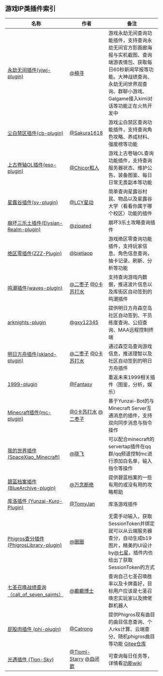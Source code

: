 ## 游戏IP类插件索引

<!-- [GUOBA:GAME_PLUGIN:BEGIN] 锅巴插件访问标记，请勿移动 -->

<!-- 请在表首添加新行 -->
| 名称  |  作者  | 备注  |
|-------| ----- |------ |
| [永劫无间插件(yjwj-plugin)](https://gitee.com/njmxye/yjwj-plugin) | [@楠寻](https://github.com/njmxye) | 游戏永劫无间查询功能插件，支持查询永劫无间官方影画廊海报与实机截图、查询端游表情包、获取每日60秒新闻早报等功能。大神战绩查询、永劫无间世界观查询、群聊小游戏、Galgame接入kimi对话等功能正在火热开发中 |
| [尘白禁区插件(cb-plugin)](https://github.com/Sakura1618/cb-plugin) | [@Sakura1618](https://github.com/Sakura1618) | 游戏尘白禁区查询功能插件，支持查询角色攻略、养成材料、强度榜等功能 |
| [上古卷轴OL插件(eso-plugin)](https://github.com/ChicorSun/eso) | [@Chicor和人](https://github.com/ChicorSun) | 游戏上古卷轴OL查询功能插件，支持查询服务器状态、维护公告、装备图鉴、每日日常无畏副本等功能 |
| [星露谷插件(sv-plugin)](https://gitee.com/xingdonglcy/sv-plugin) | [@LCY星动](https://gitee.com/xingdonglcy) | 简单查询星露谷村民、物品以及星露谷大学（看看你属于哪个校区）功能的插件 |
| [崩坏三乐土插件(Elysian-Realm-plugin)](https://github.com/zipated/Elysian-Realm-plugin)|[@zipated](https://github.com/zipated)|崩坏3乐土攻略查询插件 |
| [绝区零插件(ZZZ-Plugin)](https://github.com/ZZZure/ZZZ-Plugin) | [@bietiaop](https://github.com/bietiaop) | 游戏绝区零查询功能插件，支持玩家信息、角色信息查询，抽卡记录、刷新、分析等功能 |
| [鸣潮插件(waves-plugin)](https://github.com/erzaozi/waves-plugin) | [@二枣子](https://github.com/erzaozi) [@0卡苏打水](https://github.com/CikeyQi) | 支持查询游戏内数据，推送波片信息以及库街区自动签到的鸣潮插件 |
| [arknights-plugin](https://github.com/gxy12345/arknights-plugin) | [@gxy12345](https://github.com/gxy12345) |提供明日方舟森空岛社区自动签到、干员练度查询、公招查询、MAA远程控制终端|
| [明日方舟插件(skland-plugin)](https://github.com/erzaozi/skland-plugin) | [@二枣子](https://github.com/erzaozi) [@0卡苏打水](https://github.com/CikeyQi) | 通过森空岛查询游戏信息，推送理智以及社区自动签到的明日方舟插件 |
| [1999-plugin](https://gitee.com/fantasy-hx/1999-plugin) | [@Fantasy](https://gitee.com/fantasy-hx/) | 重返未来1999相关插件（图鉴，分析，娱乐） |
| [Minecraft插件(mc-plugin)](https://github.com/CikeyQi/mc-plugin) | [@0卡苏打水](https://github.com/CikeyQi)  [@二枣子](https://github.com/erzaozi) | 基于Yunzai-Bot的与Minecraft Server互通消息的插件，支持双向同步消息与指令操作 |
| [我的世界插件(SpaceXiao_Minecraft)](https://gitee.com/xiaofei20625/space-xiao_minecraft) | [@晓飞](https://gitee.com/xiaofei20625) | 可以配合minecraft的servertap插件在qq群/qq频道控制mc进行添加白名单，输入指令等操作 |
| [碧蓝档案插件(BlueArchive-plugin)](https://gitee.com/all-thoughts-are-broken/blue-archive) | [@万念断绝](https://gitee.com/all-thoughts-are-broken) | 提供碧蓝档案的一些有用的或没有用的攻略帮助 |
| [库洛插件 (Yunzai-Kuro-Plugin)](https://github.com/TomyJan/Yunzai-Kuro-Plugin) | [@TomyJan](https://github.com/TomyJan) | 库洛游戏插件 |
|[Phigros查分插件 (PhigrosLibrary-plugin)](https://github.com/Walkersifolia/PhigrosLibrary-plugin)|[@圈圈](https://github.com/Walkersifolia)|无需手动输入，获取SessionToken并绑定就可以从云端服务器查分，自动生成b19图片，精美的UI设计by[@七星](https://github.com/QiXingQXX)，插件内也给出了获取SessionToken的方式|
| [七圣召唤战绩查询（call_of_seven_saints）](https://gitee.com/huangshx2001/call_of_seven_saints) | [@癫癫博士](https://gitee.com/huangshx2001) | 查询自己七圣召唤胜率以及卡牌喜好，目标用户应该是七圣召唤忠实玩家以及牌佬群机器人 |
| [屁股肉插件 (phi-plugin)](https://github.com/catrong/phi-plugin) | [@Catrong](https://github.com/Catrong) | 提供Phigros现有曲目的曲目信息查询、个人rks计算、云端查分、随机phigros曲目等功能 [Gitee仓库](https://gitee.com/catrong/phi-plugin)|
| [光遇插件 (Tlon-Sky)](https://gitee.com/Tloml-Starry/Tlon-Sky) | [@Tloml-Starry](https://giett.com/Tloml-Starry)  [@自闭歆](https://gitee.com/xin-closing-fuse) | 可查询每日任务等，详情看[功能wiki](https://gitee.com/Tloml-Starry/Tlon-Sky/wikis) |
<!-- 请不要在此处添加行，请在此表格顶部添加 -->